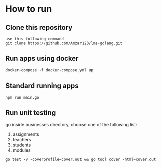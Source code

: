 # How to run

## Clone this repository
```
use this following command
git clone https://github.com/Amzar123/lms-golang.git
```

## Run apps using docker 
```
docker-compose -f docker-compose.yml up
```

## Standard running apps
```
npm run main.go
```

## Run unit testing
go inside businesses directory, choose one of the following list:
1. assignments
2. teachers
3. students
4. modules
```
go test -v -coverprofile=cover.out && go tool cover -html=cover.out
```